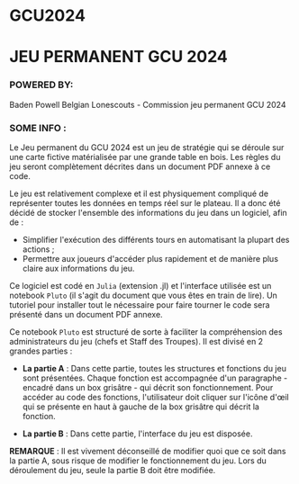 # GCU2024
# JEU PERMANENT GCU 2024

### POWERED BY: 
Baden Powell Belgian Lonescouts - Commission jeu permanent GCU 2024

### SOME INFO :

Le Jeu permanent du GCU 2024 est un jeu de stratégie qui se déroule sur une carte fictive matérialisée par une grande table en bois. Les règles du jeu seront complètement décrites dans un document PDF annexe à ce code.

Le jeu est relativement complexe et il est physiquement compliqué de représenter toutes les données en temps réel sur le plateau. Il a donc été décidé de stocker l'ensemble des informations du jeu dans un logiciel, afin de :

- Simplifier l'exécution des différents tours en automatisant la plupart des actions ;
- Permettre aux joueurs d'accéder plus rapidement et de manière plus claire aux informations du jeu.

Ce logiciel est codé en `Julia` (extension .jl) et l'interface utilisée est un notebook `Pluto` (il s'agit du document que vous êtes en train de lire). Un tutoriel pour installer tout le nécessaire pour faire tourner le code sera présenté dans un document PDF annexe.

Ce notebook `Pluto` est structuré de sorte à faciliter la compréhension des administrateurs du jeu (chefs et Staff des Troupes). Il est divisé en 2 grandes parties :

- **La partie A** : Dans cette partie, toutes les structures et fonctions du jeu sont présentées. Chaque fonction est accompagnée d'un paragraphe - encadré dans un box grisâtre - qui décrit son fonctionnement. Pour accéder au code des fonctions, l'utilisateur doit cliquer sur l'icône d'œil qui se présente en haut à gauche de la box grisâtre qui décrit la fonction.

- **La partie B** : Dans cette partie, l'interface du jeu est disposée.

**REMARQUE** : Il est vivement déconseillé de modifier quoi que ce soit dans la partie A, sous risque de modifier le fonctionnement du jeu. Lors du déroulement du jeu, seule la partie B doit être modifiée.
